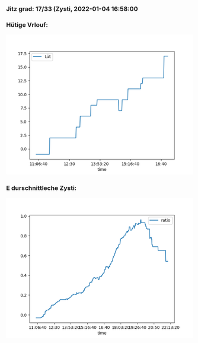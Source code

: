 ### Jitz grad: 17/33 (Zysti, 2022-01-04 16:58:00

### Hütige Vrlouf:
![Graph](Today.png)

### E durschnittleche Zysti:
![Graph](Zysti.png)